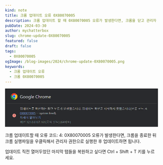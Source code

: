 ```yaml
---
kind: note
title: 크롬 업데이트 오류 0X80070005
description: 크롬 업데이트 할 때 0X80070005 오류가 발생한다면, 크롬을 닫고 관리자 권한으로 다시 실행하세요.
pubDate: 2024-03-30
author: mychatterbox
slug: chrome-update-0X80070005
featured: false
draft: false
tags:
  - 0X80070005
ogImage: /blog-images/2024/chrome-update-0X80070005.png
keywords:
  - 크롬 업데이트 오류
  - 크롬 0X80070005
---
```


![chrome-update](../../assets/blog-images/2024/chrome-update-0X80070005.png)

크롬 업데이트할 때 오류 코드: 4: 0X80070005 오류가 발생한다면, 크롬을 종료한 뒤 크롬 실행파일을 우클릭해서 관리자 권한으로 실행한 후 업데이트하면 됩니다.

업데이트 직전 열어두었던 마지막 탭들을 복원하고 싶다면 Ctrl + Shift + T 키를 누르세요.